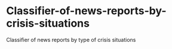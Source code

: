 # Classifier-of-news-reports-by-crisis-situations
Classifier of news reports by type of crisis situations
